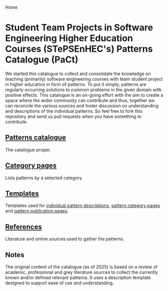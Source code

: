 Home
# Student Team Projects in Software Engineering Higher Education Courses (STePSEnHEC's) Patterns Catalogue (PaCt)

We started this catalogue to collect and consolidate the knowledge on teaching (primarily) software engineering courses with team student project in higher education in form of patterns. To put it simply, patterns are regularly occurring solutions to common problems in the given domain with positive effects.  This catalogue is an on-going effort with the aim to create a space where the wider community can contribute and thus, together we can reconcile the various sources and foster discussion on understanding and descriptions of the individual patterns. So feel free to fork this repository and send us pull requests when you have something to contribute.

## [Patterns catalogue](Patterns_catalogue.md)

The catalogue proper.

## [Category pages](catalogue/categories/categories.md)

Lists patterns by a selected category.

## [Templates](templates/templates.md)

Templates used for [individual pattern descriptions](templates/template-pattern.md), [pattern category pages](templates/template-category.md) and [pattern publication pages](templates/template-publication.md).

## [References](References.md)

Literature and online sources used to gather the patterns.

## Notes

The original content of the catalogue (as of 2025) is based on a review of academic, professional and grey literature sources to collect the currently known and/or defined relevant patterns.  It uses a description template designed to support ease of use and understanding.  
